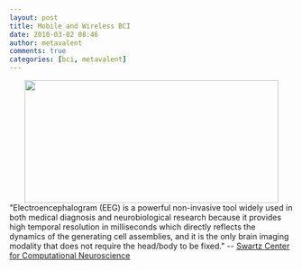 ```yaml
---
layout: post
title: Mobile and Wireless BCI
date: 2010-03-02 08:46
author: metavalent
comments: true
categories: [bci, metavalent]
---
```

<div align="center"><img src="http://metavalent.files.wordpress.com/2010/03/mobile_eegx450.jpg" alt="" title="Mobile_EEGx450"loading="lazy" width="450" height="218" /></div>
"Electroencephalogram (EEG) is a powerful non-invasive tool widely used in both medical diagnosis and neurobiological research because it provides high temporal resolution in milliseconds which directly reflects the dynamics of the generating cell assemblies, and it is the only brain imaging modality that does not require the head/body to be fixed." -- <a href="http://sccn.ucsd.edu/~jung/bci.html">Swartz Center for Computational Neuroscience</a>


